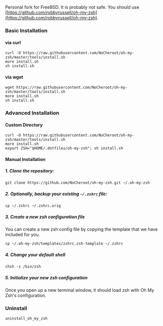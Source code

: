 Personal fork for FreeBSD.  It is probably not safe.  You should use [https://github.com/robbyrussell/oh-my-zsh](https://github.com/robbyrussell/oh-my-zsh).

### Basic Installation

#### via curl

```shell
curl -O https://raw.githubusercontent.com/NoCheroot/oh-my-zsh/master/tools/install.sh
more install.sh
sh install.sh
```

#### via wget

```shell
wget https://raw.githubusercontent.com/NoCheroot/oh-my-zsh/master/tools/install.sh
more install.sh
sh install.sh
```

### Advanced Installation

#### Custom Directory

```shell
curl -O https://raw.githubusercontent.com/NoCheroot/oh-my-zsh/master/tools/install.sh
more install.sh
export ZSH="$HOME/.dotfiles/oh-my-zsh"; sh install.sh
```

#### Manual Installation

##### 1. Clone the repository:

```shell
git clone https://github.com/NoCheroot/oh-my-zsh.git ~/.oh-my-zsh
```

##### 2. *Optionally*, backup your existing `~/.zshrc` file:

```shell
cp ~/.zshrc ~/.zshrc.orig
```

##### 3. Create a new zsh configuration file

You can create a new zsh config file by copying the template that we have included for you.

```shell
cp ~/.oh-my-zsh/templates/zshrc.zsh-template ~/.zshrc
```

##### 4. Change your default shell

```shell
chsh -s /bin/zsh
```

##### 5. Initialize your new zsh configuration

Once you open up a new terminal window, it should load zsh with Oh My Zsh's configuration.

### Uninstall

```shell
uninstall_oh_my_zsh
```

